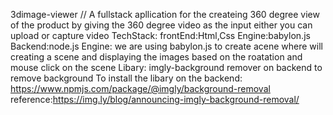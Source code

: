 3dimage-viewer //
     A fullstack apllication for the createing 360 degree view of the product by giving the 360 degree video as the input either you can upload or capture video
     TechStack:
       frontEnd:Html,Css
       Engine:babylon.js
       Backend:node.js
    Engine:
     we are using babylon.js to create acene where will creating a scene and displaying the images based on the roatation and mouse click on the scene
    Libary:
    imgly-background remover on backend to remove background
    To install the libary on the backend:
     https://www.npmjs.com/package/@imgly/background-removal
     reference:https://img.ly/blog/announcing-imgly-background-removal/
